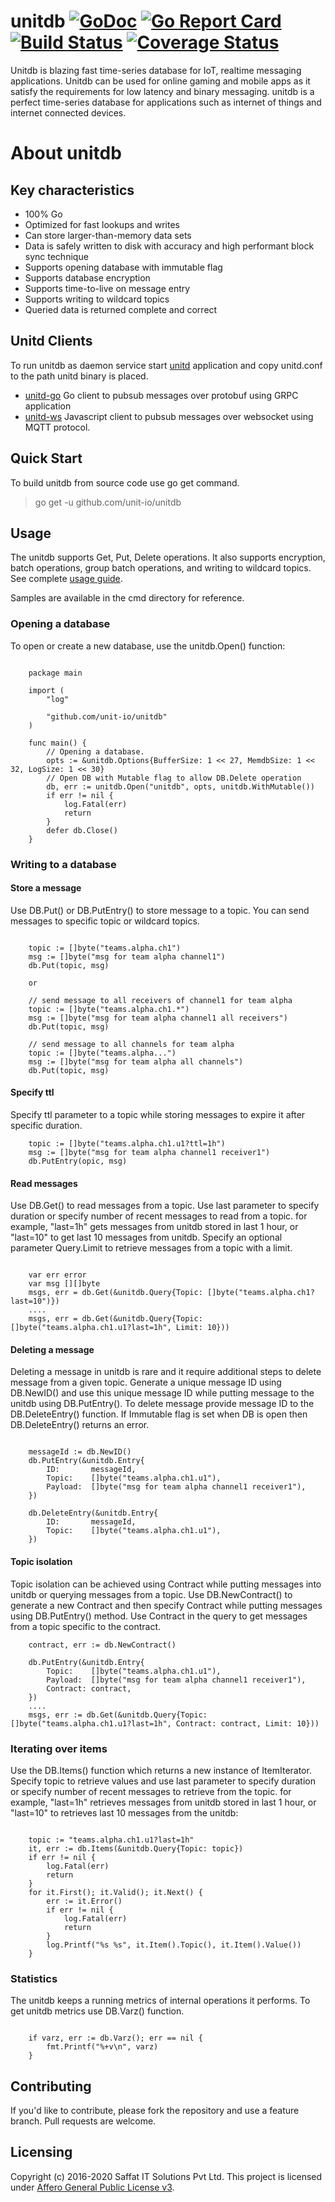 # unitdb [![GoDoc](https://godoc.org/github.com/unit-io/unitdb?status.svg)](https://pkg.go.dev/github.com/unit-io/unitdb) [![Go Report Card](https://goreportcard.com/badge/github.com/unit-io/unitdb)](https://goreportcard.com/report/github.com/unit-io/unitdb) [![Build Status](https://travis-ci.org/unit-io/unitdb.svg?branch=master)](https://travis-ci.org/unit-io/unitdb) [![Coverage Status](https://coveralls.io/repos/github/unit-io/unitdb/badge.svg?branch=master)](https://coveralls.io/github/unit-io/unitdb?branch=master)

Unitdb is blazing fast time-series database for IoT, realtime messaging  applications. Unitdb can be used for online gaming and mobile apps as it satisfy the requirements for low latency and binary messaging. unitdb is a perfect time-series database for applications such as internet of things and internet connected devices.

# About unitdb 

## Key characteristics
- 100% Go
- Optimized for fast lookups and writes
- Can store larger-than-memory data sets
- Data is safely written to disk with accuracy and high performant block sync technique
- Supports opening database with immutable flag
- Supports database encryption
- Supports time-to-live on message entry
- Supports writing to wildcard topics
- Queried data is returned complete and correct

## Unitd Clients
To run unitdb as daemon service start [unitd](https://github.com/unit-io/unitd) application and copy unitd.conf to the path unitd binary is placed.
- [unitd-go](https://github.com/unit-io/unitd-go) Go client to pubsub messages over protobuf using GRPC application
- [unitd-ws](https://github.com/unit-io/unitd-ws) Javascript client to pubsub messages over websocket using MQTT protocol. 

## Quick Start
To build unitdb from source code use go get command.

> go get -u github.com/unit-io/unitdb

## Usage
The unitdb supports Get, Put, Delete operations. It also supports encryption, batch operations, group batch operations, and writing to wildcard topics. See complete [usage guide](https://github.com/unit-io/unitdb/tree/master/docs/usage.md). 

Samples are available in the cmd directory for reference.

### Opening a database
To open or create a new database, use the unitdb.Open() function:

```

	package main

	import (
		"log"

		"github.com/unit-io/unitdb"
	)

	func main() {
		// Opening a database.
		opts := &unitdb.Options{BufferSize: 1 << 27, MemdbSize: 1 << 32, LogSize: 1 << 30}
		// Open DB with Mutable flag to allow DB.Delete operation
		db, err := unitdb.Open("unitdb", opts, unitdb.WithMutable())
		if err != nil {
			log.Fatal(err)
			return
		}	
		defer db.Close()
	}

```

### Writing to a database

#### Store a message
Use DB.Put() or DB.PutEntry() to store message to a topic. You can send messages to specific topic or wildcard topics.

```

	topic := []byte("teams.alpha.ch1")
	msg := []byte("msg for team alpha channel1")
	db.Put(topic, msg)

	or

	// send message to all receivers of channel1 for team alpha
	topic := []byte("teams.alpha.ch1.*")
	msg := []byte("msg for team alpha channel1 all receivers")
	db.Put(topic, msg)

	// send message to all channels for team alpha
	topic := []byte("teams.alpha...")
	msg := []byte("msg for team alpha all channels")
	db.Put(topic, msg)

```

#### Specify ttl 
Specify ttl parameter to a topic while storing messages to expire it after specific duration. 

```
	topic := []byte("teams.alpha.ch1.u1?ttl=1h")
	msg := []byte("msg for team alpha channel1 receiver1")
	db.PutEntry(opic, msg)

```

#### Read messages
Use DB.Get() to read messages from a topic. Use last parameter to specify duration or specify number of recent messages to read from a topic. for example, "last=1h" gets messages from unitdb stored in last 1 hour, or "last=10" to get last 10 messages from unitdb. Specify an optional parameter Query.Limit to retrieve messages from a topic with a limit.

```

	var err error
	var msg [][]byte
	msgs, err = db.Get(&unitdb.Query{Topic: []byte("teams.alpha.ch1?last=10")})
    ....
	msgs, err = db.Get(&unitdb.Query{Topic: []byte("teams.alpha.ch1.u1?last=1h", Limit: 10}))

```

#### Deleting a message
Deleting a message in unitdb is rare and it require additional steps to delete message from a given topic. Generate a unique message ID using DB.NewID() and use this unique message ID while putting message to the unitdb using DB.PutEntry(). To delete message provide message ID to the DB.DeleteEntry() function. If Immutable flag is set when DB is open then DB.DeleteEntry() returns an error.

```

	messageId := db.NewID()
	db.PutEntry(&unitdb.Entry{
		ID:       messageId,
		Topic:    []byte("teams.alpha.ch1.u1"),
		Payload:  []byte("msg for team alpha channel1 receiver1"),
	})
	
	db.DeleteEntry(&unitdb.Entry{
		ID:       messageId,
		Topic:    []byte("teams.alpha.ch1.u1"),
	})

```

#### Topic isolation
Topic isolation can be achieved using Contract while putting messages into unitdb or querying messages from a topic. Use DB.NewContract() to generate a new Contract and then specify Contract while putting messages using DB.PutEntry() method. Use Contract in the query to get messages from a topic specific to the contract.

```
	contract, err := db.NewContract()

	db.PutEntry(&unitdb.Entry{
		Topic:    []byte("teams.alpha.ch1.u1"),
		Payload:  []byte("msg for team alpha channel1 receiver1"),
		Contract: contract,
	})
	....
	msgs, err := db.Get(&unitdb.Query{Topic: []byte("teams.alpha.ch1.u1?last=1h", Contract: contract, Limit: 10}))

```

### Iterating over items
Use the DB.Items() function which returns a new instance of ItemIterator. 
Specify topic to retrieve values and use last parameter to specify duration or specify number of recent messages to retrieve from the topic. for example, "last=1h" retrieves messages from unitdb stored in last 1 hour, or "last=10" to retrieves last 10 messages from the unitdb:

```
	
	topic := "teams.alpha.ch1.u1?last=1h"
	it, err := db.Items(&unitdb.Query{Topic: topic})
	if err != nil {
		log.Fatal(err)
		return
	}
	for it.First(); it.Valid(); it.Next() {
		err := it.Error()
		if err != nil {
			log.Fatal(err)
			return
		}
		log.Printf("%s %s", it.Item().Topic(), it.Item().Value())
	}

```

### Statistics
The unitdb keeps a running metrics of internal operations it performs. To get unitdb metrics use DB.Varz() function.

```

	if varz, err := db.Varz(); err == nil {
		fmt.Printf("%+v\n", varz)
	}

```

## Contributing
If you'd like to contribute, please fork the repository and use a feature branch. Pull requests are welcome.

## Licensing
Copyright (c) 2016-2020 Saffat IT Solutions Pvt Ltd. This project is licensed under [Affero General Public License v3](https://github.com/unit-io/unitdb/blob/master/LICENSE).
